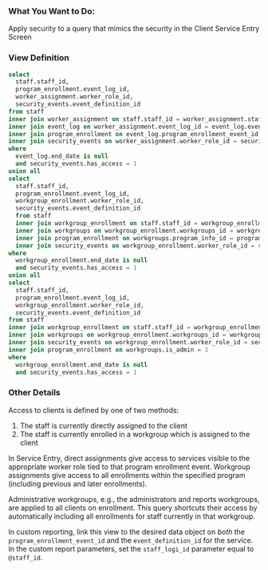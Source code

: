 ### What You Want to Do:
Apply security to a query that mimics the security in the Client Service Entry Screen

### View Definition
```sql
select 
  staff.staff_id, 
  program_enrollment.event_log_id, 
  worker_assignment.worker_role_id,
  security_events.event_definition_id
from staff 
inner join worker_assignment on staff.staff_id = worker_assignment.staff_id
inner join event_log on worker_assignment.event_log_id = event_log.event_log_id
inner join program_enrollment on event_log.program_enrollment_event_id = program_enrollment.event_log_id
inner join security_events on worker_assignment.worker_role_id = security_events.worker_role_id 
where 
  event_log.end_date is null
  and security_events.has_access = 1
union all
select 
  staff.staff_id, 
  program_enrollment.event_log_id, 
  workgroup_enrollment.worker_role_id,
  security_events.event_definition_id
  from staff 
  inner join workgroup_enrollment on staff.staff_id = workgroup_enrollment.staff_id
  inner join workgroups on workgroup_enrollment.workgroups_id = workgroups.workgroups_id
  inner join program_enrollment on workgroups.program_info_id = program_enrollment.program_info_id
  inner join security_events on workgroup_enrollment.worker_role_id = security_events.worker_role_id
where 
  workgroup_enrollment.end_date is null
  and security_events.has_access = 1
union all
select 
  staff.staff_id, 
  program_enrollment.event_log_id, 
  workgroup_enrollment.worker_role_id,
  security_events.event_definition_id
from staff 
inner join workgroup_enrollment on staff.staff_id = workgroup_enrollment.staff_id
inner join workgroups on workgroup_enrollment.workgroups_id = workgroups.workgroups_id
inner join security_events on workgroup_enrollment.worker_role_id = security_events.worker_role_id
inner join program_enrollment on workgroups.is_admin = 1
where
  workgroup_enrollment.end_date is null
  and security_events.has_access = 1
```

### Other Details
Access to clients is defined by one of two methods:
  1. The staff is currently directly assigned to the client
  2. The staff is currently enrolled in a workgroup which is assigned to the client

In Service Entry, direct assignments give access to services visible to the appropriate worker role tied to that program enrollment event. Workgroup assignments give access to all enrollments within the specified program (including previous and later enrollments).

Administrative workgroups, e.g., the administrators and reports workgroups, are applied to all clients on enrollment. This query shortcuts their access by automatically including all enrollments for staff currently in that workgroup.

In custom reporting, link this view to the desired data object on *both* the `program_enrollment_event_id` and the `event_definition_id` for the service. In the custom report parameters, set the `staff_logi_id` parameter equal to `@staff_id`.
